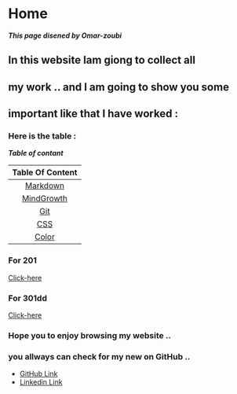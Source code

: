 # Home 
***This page disened by Omar-zoubi***
## In this website Iam giong to collect all 
## my work .. and I am going to show you some
## important like that I have worked :
### Here is the table :

***Table of contant***

| Table Of Content  | 
| :-----------------: |
|  [Markdown](https://omar-zoubi.github.io/reading-notes/reading-notes102/markdawn) |
|  [MindGrowth](https://omar-zoubi.github.io/reading-notes/reading-notes102/MindGrowth) |
|  [Git](https://omar-zoubi.github.io/reading-notes/reading-notes102/Git) |
|  [CSS](https://omar-zoubi.github.io/reading-notes/reading-notes102/css01) |
|  [Color](https://omar-zoubi.github.io/reading-notes/reading-notes102/color) |





### For 201
 [Click-here](https://omar-zoubi.github.io/reading-notes/Reading-notes201/)


### For 301dd
 [Click-here](https://omar-zoubi.github.io/reading-notes/reading301/)
### Hope you to enjoy browsing my website .. 
### you allways can check for my new on GitHub ..

- [GitHub Link](https://github.com/Omar-zoubi)
- [Linkedin Link](https://www.linkedin.com/in/omar-alzoubi-54034bb4/)




